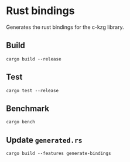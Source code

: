# Rust bindings

Generates the rust bindings for the c-kzg library. 

## Build

```
cargo build --release
```

## Test

```
cargo test --release
```

## Benchmark

```
cargo bench
```

## Update `generated.rs`

```
cargo build --features generate-bindings
```
